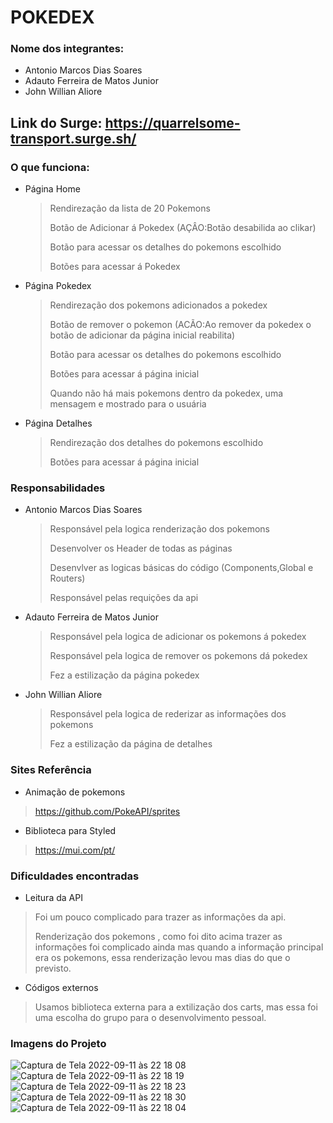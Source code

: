 # POKEDEX

### Nome dos integrantes: 

* Antonio Marcos Dias Soares
* Adauto Ferreira de Matos Junior
* John Willian Aliore

## Link do Surge: https://quarrelsome-transport.surge.sh/

### O que funciona:
- Página Home 

  > Rendirezação da lista de 20 Pokemons
  >
  > Botão de Adicionar á Pokedex (AÇÂO:Botão desabilida ao clikar)
  >
  > Botão para acessar os detalhes do pokemons escolhido
  >
  > Botões para acessar á Pokedex

 
- Página Pokedex 
 
  > Rendirezação dos pokemons adicionados a pokedex
  >
  > Botão de remover o pokemon  (ACÃO:Ao remover da pokedex o botão de adicionar da página inicial reabilita)
  >
  > Botão para acessar os detalhes do pokemons escolhido
  >
  > Botões para acessar á página inicial
  >
  > Quando não há mais pokemons dentro da pokedex, uma mensagem e mostrado para o usuária


- Página Detalhes 
  

  > Rendirezação dos detalhes do pokemons escolhido
  >
  > Botões para acessar á página inicial

### Responsabilidades 

* Antonio Marcos Dias Soares

  > Responsável pela logica renderização dos pokemons
  >
  > Desenvolver os Header de todas as páginas 
  >
  > Desenvlver as logicas básicas do código (Components,Global e Routers)
  >
  > Responsável pelas requições da api
  

* Adauto Ferreira de Matos Junior

  > Responsável pela logica de adicionar os pokemons á pokedex
  >
  > Responsável pela logica de remover os pokemons dá pokedex
  >
  > Fez a estilização da página pokedex 

* John Willian Aliore
  
  > Responsável pela logica de rederizar as informações dos pokemons 
  >
  > Fez a estilização da página de detalhes 

 

### Sites Referência 

- Animação de pokemons 

 > https://github.com/PokeAPI/sprites

- Biblioteca para Styled 

 > https://mui.com/pt/


### Dificuldades encontradas 

- Leitura da API

 > Foi um pouco complicado para trazer as informações da api.
 >
 > Renderização dos pokemons , como foi dito acima trazer as informações foi complicado ainda mas quando a informação
 principal era os pokemons, essa renderização levou mas dias do que o previsto.
 >
 
- Códigos externos 

 > Usamos biblioteca externa para a extilização dos carts, mas essa foi uma escolha do grupo para o desenvolvimento pessoal.

### Imagens do Projeto 

![Captura de Tela 2022-09-11 às 22 18 08](https://user-images.githubusercontent.com/98780749/189560060-e1a405d1-6c24-49fb-9672-4cf7f6de423b.png)
![Captura de Tela 2022-09-11 às 22 18 19](https://user-images.githubusercontent.com/98780749/189560065-4c112511-8767-4f2e-b159-037bb2592532.png)
![Captura de Tela 2022-09-11 às 22 18 23](https://user-images.githubusercontent.com/98780749/189560067-08c1e529-2d06-42ba-92ef-d9485c463728.png)
![Captura de Tela 2022-09-11 às 22 18 30](https://user-images.githubusercontent.com/98780749/189560068-fe70b715-fed3-4f94-93e5-204393bc9037.png)
![Captura de Tela 2022-09-11 às 22 18 04](https://user-images.githubusercontent.com/98780749/189560052-b968ff8b-969c-4761-b9a7-7395313dfa2c.png)



 
